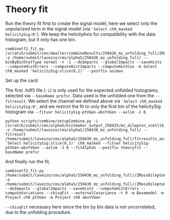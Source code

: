 # Theory fit

Run the theory fit first to create the signal model, here we select only the unpolarized term in the signal model (via `'Select ch0_masked helicitySig:0'`). We keep the helicityAxis for compatibility with the data histogram, but it only has one bin.

```
combinetf2_fit.py /scratch/submit/cms/dwalter/combineResults/250426_mz_unfolding_full/ZMassDilepton_ptll_yll_cosThetaStarll_quantile_phiStarll_quantile/ZMassDilepton.hdf5 -o /home/submit/lavezzo/cms/alphaS/250430_mz_unfolding_full/ --binByBinStatType normal -t -1 --doImpacts --globalImpacts --saveHists --computeHistErrors --computeHistImpacts --computeHistCov -m Select ch0_masked 'helicitySig:slice(0,1)' --postfix asimov 
```

Set up the card:

The first .hdf5 file (`-i`) is only used for the expected unfolded histograms, selected via `--baseName prefsr`.
Data used is the unfolded one from the `--fitresult`.
We select the channel we defined above via `'Select ch0_masked helicitySig:0'`, and we restrict the fit to only the first bin of the helicitySig histogram via `--fitvar helicitySig-ptVGen-absYVGen --axlim -1 0`.

```
python scripts/combine/setupCombine.py -i /scratch/submit/cms/alphaS/histmaker_output_250425/mz_dilepton_scetlib_dyturboCorr_maxFiles_m1.hdf5 -o /home/submit/lavezzo/cms/alphaS/250430_mz_unfolding_full/ --fitresult /home/submit/lavezzo/cms/alphaS/250430_mz_unfolding_full/fitresults_asimov.hdf5 'Select helicitySig:slice(0,1)' ch0_masked --fitvar helicitySig-ptVGen-absYVGen --axlim -1 0 --fitAlphaS --postfix theoryfit --baseName prefsr
```

And finally run the fit,

```
combinetf2_fit.py /home/submit/lavezzo/cms/alphaS/250430_mz_unfolding_full//ZMassDilepton_helicitySig_ptVGen_absYVGen_theoryfit//ZMassDilepton.hdf5 -o /home/submit/lavezzo/cms/alphaS/250430_mz_unfolding_full//ZMassDilepton_helicitySig_ptVGen_absYVGen_theoryfit/ --doImpacts --globalImpacts --saveHists --computeHistErrors --computeVariations --chisqFit --externalCovariance -t 0 -m Basemodel -m Project ch0 ptVGen -m Project ch0 absYVGen
```

`--chisqFit` necessary here since the bin by bin data is not uncorrelated, due to the unfolding procedure.